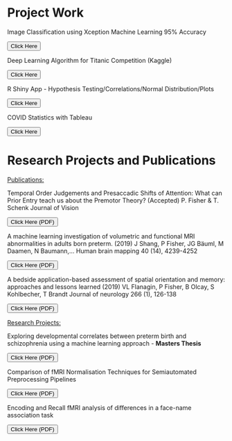 # Project Work

 Image Classification using Xception Machine Learning 95% Accuracy

<button onclick="window.location.href='project_image_classifier';">Click Here</button>

 Deep Learning Algorithm for Titanic Competition (Kaggle)

<button onclick="window.location.href='project_titanic';">Click Here</button>

 R Shiny App - Hypothesis Testing/Correlations/Normal Distribution/Plots

<button onclick="window.location.href='project_r_shiny';">Click Here</button>

 COVID Statistics with Tableau

<button onclick="window.location.href='project_tableau';">Click Here</button>

# Research Projects and Publications


<u>Publications:</u>

Temporal Order Judgements and Presaccadic Shifts of Attention: What can Prior Entry teach us about the Premotor Theory? (Accepted)
P. Fisher & T. Schenk
Journal of Vision

<button onclick="window.location.href='Downloads/Temporal Order Judgements and Presaccadic Shifts of Attention What can Prior Entry tell us about the Premotor Theory.pdf';">Click Here (PDF)</button>


A machine learning investigation of volumetric and functional MRI abnormalities in adults born preterm. (2019)
J Shang, P Fisher, JG Bäuml, M Daamen, N Baumann,...
Human brain mapping 40 (14), 4239-4252

<button onclick="window.location.href='Downloads/A machine learning investigation of volumetric and functional MRI abnormalities in adults born preterm.pdf';">Click Here (PDF)</button>


A bedside application-based assessment of spatial orientation and memory: approaches and lessons learned (2019)
VL Flanagin, P Fisher, B Olcay, S Kohlbecher, T Brandt
Journal of neurology 266 (1), 126-138

<button onclick="window.location.href='Downloads/A bedside application-based assessment of spatial orientation and memory, approaches and lessons learned.pdf';">Click Here (PDF)</button>

<u>Research Projects:</u>

Exploring developmental correlates between preterm birth and schizophrenia using a machine learning approach - <b>Masters Thesis</b>

<button onclick="window.location.href='Downloads/Exploring developmental correlates between preterm birth and schizophrenia using a machine learning approach (1).pdf';">Click Here (PDF)</button>

Comparison of fMRI Normalisation Techniques for Semiautomated Preprocessing Pipelines

<button onclick="window.location.href='Downloads/ComparisonofNormalisationTechniques (1) (1).pdf';">Click Here (PDF)</button>

Encoding and Recall fMRI analysis of differences in a face-name association task

<button onclick="window.location.href='Downloads/Encoding and Recall_ An fMRI analysis of differences in a face-name association task.pdf';">Click Here (PDF)</button>